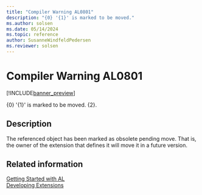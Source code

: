 ```yaml
---
title: "Compiler Warning AL0801"
description: "{0} '{1}' is marked to be moved."
ms.author: solsen
ms.date: 05/14/2024
ms.topic: reference
author: SusanneWindfeldPedersen
ms.reviewer: solsen
---
```

[//]: # (START>DO_NOT_EDIT)
[//]: # (IMPORTANT:Do not edit any of the content between here and the END>DO_NOT_EDIT.)
[//]: # (Any modifications should be made in the .xml files in the ModernDev repo.)
# Compiler Warning AL0801

[!INCLUDE[banner_preview](../includes/banner_preview.md)]

{0} '{1}' is marked to be moved. {2}.


## Description
The referenced object has been marked as obsolete pending move. That is, the owner of the extension that defines it will move it in a future version.  

[//]: # (IMPORTANT: END>DO_NOT_EDIT)
## Related information  
[Getting Started with AL](../devenv-get-started.md)  
[Developing Extensions](../devenv-dev-overview.md)  